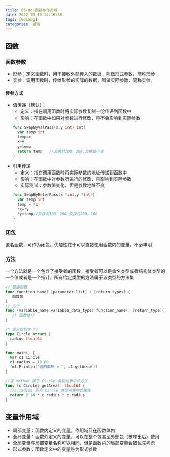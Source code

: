 ```yaml
---
title: 05-go-函数与作用域
date: 2022-10-10 14:16:58
tags: [GoLang]
categories: 后端
---
```


## 函数

### 函数参数

- 形参：定义函数时，用于接收外部传入的数据，叫做形式参数，简称形参
- 实参：调用函数时，传给形参的实际的数据，叫做实际参数，简称实参。

#### 传参方式

- 值传递（默认）：
  - 定义：指在调用函数时将实际参数复制一份传递到函数中
  - 影响：在函数中如果对参数进行修改，将不会影响到实际参数
  ```go
  func SwapByValPass(x,y int) int{
  	var temp int
  	temp=x
  	x=y
  	y=temp
  	return temp   //交换前100，200,交换后不变
  }
  ```
- 引用传递
  - 定义：指在调用函数时将实际参数的地址传递到函数中
  - 影响：在函数中对参数所进行的修改，将影响到实际参数
  - 实际测试：参数值变化，但是参数地址不变
  ```go
  func SwapByReferPass(x *int,y *int){
  	var temp int
  	temp = *x
  	*x=*y
  	*y=temp//交换前100，200,交换后200，100
  }
  ```

### 闭包

匿名函数，可作为闭包。优越性在于可以直接使用函数内的变量，不必申明

### 方法

一个方法就是一个包含了接受者的函数，接受者可以是命名类型或者结构体类型的一个值或者是一个指针。所有给定类型的方法属于该类型的方法集

```go
// 普通函数
func function_name( [parameter list] ) [return_types] {
   函数体
}
// 方法
func (variable_name variable_data_type) function_name() [return_type]{
   /* 函数体*/
}

/* 定义结构体 */
type Circle struct {
  radius float64
}

func main() {
  var c1 Circle
  c1.radius = 10.00
  fmt.Println("圆的面积 = ", c1.getArea())
}

//该 method 属于 Circle 类型对象中的方法
func (c Circle) getArea() float64 {
  //c.radius 即为 Circle 类型对象中的属性
  return 3.14 * c.radius * c.radius
}
```

## 变量作用域

- 局部变量：函数内定义的变量，作用域只在函数体内
- 全局变量：函数外定义的变量，可以在整个包甚至外部包（被导出后）使用
- 全局变量与局部变量名称可以相同，但是函数内的局部变量会被优先考虑
- 形式参数：函数定义中的变量称为形式参数
